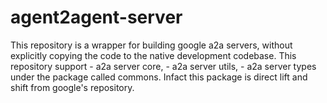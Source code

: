 # agent2agent-server
This repository is a wrapper for building google a2a servers, without explicitly copying the code to the native development codebase. This repository support - a2a server core, - a2a server utils,  - a2a server types under the package called commons. Infact this package is direct lift and shift from google's repository.

